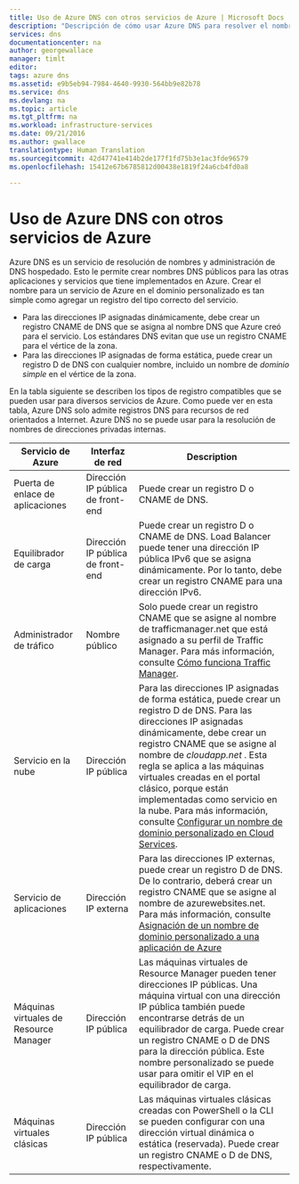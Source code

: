 ```yaml
---
title: Uso de Azure DNS con otros servicios de Azure | Microsoft Docs
description: "Descripción de cómo usar Azure DNS para resolver el nombre de otros servicios de Azure"
services: dns
documentationcenter: na
author: georgewallace
manager: timlt
editor: 
tags: azure dns
ms.assetid: e9b5eb94-7984-4640-9930-564bb9e82b78
ms.service: dns
ms.devlang: na
ms.topic: article
ms.tgt_pltfrm: na
ms.workload: infrastructure-services
ms.date: 09/21/2016
ms.author: gwallace
translationtype: Human Translation
ms.sourcegitcommit: 42d47741e414b2de177f1fd75b3e1ac3fde96579
ms.openlocfilehash: 15412e67b6785812d00438e1819f24a6cb4fd0a8

---
```

# <a name="using-azure-dns-with-other-azure-services"></a>Uso de Azure DNS con otros servicios de Azure

Azure DNS es un servicio de resolución de nombres y administración de DNS hospedado. Esto le permite crear nombres DNS públicos para las otras aplicaciones y servicios que tiene implementados en Azure. Crear el nombre para un servicio de Azure en el dominio personalizado es tan simple como agregar un registro del tipo correcto del servicio.

* Para las direcciones IP asignadas dinámicamente, debe crear un registro CNAME de DNS que se asigna al nombre DNS que Azure creó para el servicio. Los estándares DNS evitan que use un registro CNAME para el vértice de la zona.
* Para las direcciones IP asignadas de forma estática, puede crear un registro D de DNS con cualquier nombre, incluido un nombre de *dominio simple* en el vértice de la zona.

En la tabla siguiente se describen los tipos de registro compatibles que se pueden usar para diversos servicios de Azure. Como puede ver en esta tabla, Azure DNS solo admite registros DNS para recursos de red orientados a Internet. Azure DNS no se puede usar para la resolución de nombres de direcciones privadas internas.

| Servicio de Azure | Interfaz de red | Description |
| --- | --- | --- |
| Puerta de enlace de aplicaciones |Dirección IP pública de front-end |Puede crear un registro D o CNAME de DNS. |
| Equilibrador de carga |Dirección IP pública de front-end |Puede crear un registro D o CNAME de DNS. Load Balancer puede tener una dirección IP pública IPv6 que se asigna dinámicamente. Por lo tanto, debe crear un registro CNAME para una dirección IPv6. |
| Administrador de tráfico |Nombre público |Solo puede crear un registro CNAME que se asigne al nombre de trafficmanager.net que está asignado a su perfil de Traffic Manager. Para más información, consulte [Cómo funciona Traffic Manager](../traffic-manager/traffic-manager-how-traffic-manager-works.md#traffic-manager-example). |
| Servicio en la nube |Dirección IP pública |Para las direcciones IP asignadas de forma estática, puede crear un registro D de DNS. Para las direcciones IP asignadas dinámicamente, debe crear un registro CNAME que se asigne al nombre de *cloudapp.net* . Esta regla se aplica a las máquinas virtuales creadas en el portal clásico, porque están implementadas como servicio en la nube. Para más información, consulte [Configurar un nombre de dominio personalizado en Cloud Services](../cloud-services/cloud-services-custom-domain-name-portal.md). |
| Servicio de aplicaciones |Dirección IP externa |Para las direcciones IP externas, puede crear un registro D de DNS. De lo contrario, deberá crear un registro CNAME que se asigne al nombre de azurewebsites.net. Para más información, consulte [Asignación de un nombre de dominio personalizado a una aplicación de Azure](../app-service-web/web-sites-custom-domain-name.md) |
| Máquinas virtuales de Resource Manager |Dirección IP pública |Las máquinas virtuales de Resource Manager pueden tener direcciones IP públicas. Una máquina virtual con una dirección IP pública también puede encontrarse detrás de un equilibrador de carga. Puede crear un registro CNAME o D de DNS para la dirección pública. Este nombre personalizado se puede usar para omitir el VIP en el equilibrador de carga. |
| Máquinas virtuales clásicas |Dirección IP pública |Las máquinas virtuales clásicas creadas con PowerShell o la CLI se pueden configurar con una dirección virtual dinámica o estática (reservada). Puede crear un registro CNAME o D de DNS, respectivamente. |




<!--HONumber=Nov16_HO3-->


